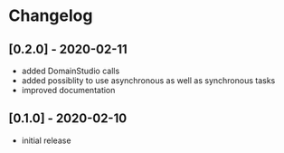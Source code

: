 # Changelog

## [0.2.0] - 2020-02-11

* added DomainStudio calls
* added possiblity to use asynchronous as well as synchronous tasks
* improved documentation

## [0.1.0] - 2020-02-10

* initial release
